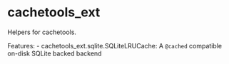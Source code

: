 # cachetools_ext

Helpers for cachetools.

Features:
    - cachetools_ext.sqlite.SQLiteLRUCache:
        A `@cached` compatible on-disk SQLite backed backend
